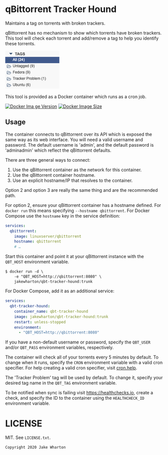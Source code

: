 qBittorrent Tracker Hound
=========================

Maintains a tag on torrents with broken trackers.

qBittorrent has no mechanism to show which torrents have broken trackers.
This tool will check each torrent and add/remove a tag to help you identify these torrents.

![](tags.png)

This tool is provided as a Docker container which runs as a cron job.

[![Docker Ima ge Version](https://img.shields.io/docker/v/jakewharton/qbt-tracker-hound?sort=semver)][hub]
[![Docker Image Size](https://img.shields.io/docker/image-size/jakewharton/qbt-tracker-hound)][layers]

 [hub]: https://hub.docker.com/r/jakewharton/qbt-tracker-hound/
 [layers]: https://microbadger.com/images/jakewharton/qbt-tracker-hound


Usage
-----

The container connects to qBittorrent over its API which is exposed the same way as its web interface.
You will need a valid username and password.
The default username is 'admin', and the default password is 'adminadmin' which reflect the qBittorrent defaults.

There are three general ways to connect:

 1. Use the qBittorrent container as the network for this container.
 2. Use the qBittorrent container hostname.
 3. Use an explicit hostname/IP that resolves to the container.

Option 2 and option 3 are really the same thing and are the recommended path.

For option 2, ensure your qBittorrent container has a hostname defined.
For `docker run` this means specifying `--hostname qbittorrent`.
For Docker Compose use the `hostname` key in the service definition:
```yaml
services:
  qbittorrent:
    image: linuxserver/qbittorrent
    hostname: qbittorrent
    # …
```

Start this container and point it at your qBittorrent instance with the `QBT_HOST` environment variable.

```
$ docker run -d \
    -e "QBT_HOST=http://qbittorrent:8080" \
    jakewharton/qbt-tracker-hound:trunk
```

For Docker Compose, add it as an additional service:
```yaml
services:
  qbt-tracker-hound:
    container_name: qbt-tracker-hound
    image: jakewharton/qbt-tracker-hound:trunk
    restart: unless-stopped
    environment:
      - "QBT_HOST=http://qbittorrent:8080"
```

If you have a non-default username or password, specify the `QBT_USER` and/or `QBT_PASS` environment variables, respectively.

The container will check all of your torrents every 5 minutes by default.
To change when it runs, specify the `CRON` environment variable with a valid cron specifier.
For help creating a valid cron specifier, visit [cron.help][cron].

 [cron]: https://cron.help/#*/5_*_*_*_*

The 'Tracker Problem' tag will be used by default.
To change it, specify your desired tag name in the `QBT_TAG` environment variable.

To be notified when sync is failing visit https://healthchecks.io, create a check, and specify
the ID to the container using the `HEALTHCHECK_ID` environment variable.


LICENSE
======

MIT. See `LICENSE.txt`.

    Copyright 2020 Jake Wharton

